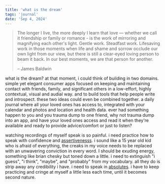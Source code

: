 ```yaml
---
title: 'what is the dream'
tags: 'journal'
date: 'Sep 4, 2024'
---
```


> The longer I live, the more deeply I learn that love — whether we call it friendship or family or romance - is the work of mirroring and magnifying each other's light. Gentle work. Steadfast work. Lifesaving work in those moments when life and shame and sorrow occlude our own light from our view, but there is still a clear-eyed loving person to beam it back. In our best moments, we are that person for another.
>
> – James Baldwin

what is the dream? at that moment, i could think of building in two domains. simple yet elegant consumer apps focused on keeping and maintaining contact with friends, family, and significant others in a low-effort, highly contextual, visual and audial way. and to build tools that help people write and introspect. these two ideas could even be combined together. a daily journal where all your loved ones has access to, integrated with your calendar and photos and location and health data. ever had something happen to you and you trauma dump to one friend, why not trauma dump into an app, and have your loved ones access and read it when they're available and ready to provide advice/comfort or just to listen?

watching recordings of myself speak is so painful. i need practice how to speak with confidence and [assertivenesss](https://www.youtube.com/watch?v=cFyy_tju8Hg). i sound like a 15 year old kid who is afraid of everything, the creaks in my voice needs to be replaced with an unwavering conviction in every word. I should be exuding energy, something like brian chesky but toned down a little. i need to extinguish "i guess", "i think", "maybe", and "probably" from my vocabulary. all they do is strip away any credibility i have. i need to speak in [absolutes](https://www.youtube.com/watch?v=1UFIYQCMvko). i have to keep practicing and cringe at myself a little less each time, until it becomes second nature.
